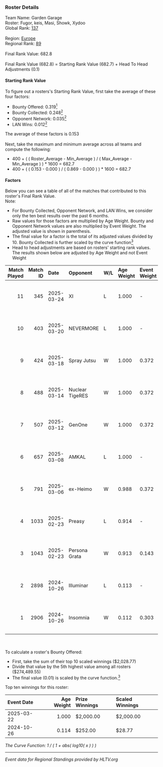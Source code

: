 ### Roster Details<br />
Team Name: Garden Garage<br />
Roster: Fugor, keis, Masi, Showk, Xydoo<br />
Global Rank: [137](../../standings_global_2025_04_07.md)<br />
<br />
Region: [Europe]( ../../standings_europe_2025_04_07.md)<br />
Regional Rank: [89]( ../../standings_europe_2025_04_07.md)<br />
<br />
Final Rank Value:  682.8<br />
<br />
Final Rank Value (682.8) = Starting Rank Value (682.7) + Head To Head Adjustments (0.1)<br />

#### Starting Rank Value<br />
To figure out a rosters's Starting Rank Value, first take the average of these four factors:<br />
- Bounty Offered: 0.319[<sup>1</sup>](#table2)
- Bounty Collected: 0.248[<sup>2</sup>](#table1)
- Opponent Network: 0.035[<sup>2</sup>](#table1)
- LAN Wins: 0.012[<sup>2</sup>](#table1)

The average of these factors is 0.153<br />
<br />
Next, take the maximum and minimum average across all teams and compute the following:<br />
- 400 + ( ( Roster_Average - Min_Average ) / ( Max_Average - Min_Average ) ) * 1600 = 682.7
- 400 + ( ( 0.153 - 0.000 ) / ( 0.869 - 0.000 ) ) * 1600 = 682.7


#### Factors<br />
Below you can see a table of all of the matches that contributed to this roster's Final Rank Value.<br />
Note:<br />

- For Bounty Collected, Opponent Network, and LAN Wins, we consider only the ten best results over the past 6 months.
- Raw values for those factors are multiplied by Age Weight. Bounty and Opponent Network values are also multiplied by Event Weight. The adjusted value is shown in parenthesis.
- The final value for a factor is the total of its adjusted values divided by 10. Bounty Collected is further scaled by the curve function[<sup>3</sup>](#curveFunction)
- Head to head adjustments are based on rosters' starting rank values. The results shown below are adjusted by Age Weight and not Event Weight
<span id="table1"></span><br />


| Match Played | Match ID | Date       | Opponent        | W/L | Age Weight | Event Weight | Bounty Collected | Opponent Network | LAN Wins  | H2H Adj. | Roster                          |
| -: | -: | :- | :- | :- | :- | :- | :- | :- | :- | -: | :- |
|           11 |      345 | 2025-03-24 | XI              | L   | 1.000      | -            | -                | -                | -         |   -24.64 | Fugor, keis, Masi, Showk, Xydoo |
|           10 |      403 | 2025-03-20 | NEVERMORE       | L   | 1.000      | -            | -                | -                | -         |   -12.79 | Fugor, keis, Masi, Showk, Xydoo |
|            9 |      424 | 2025-03-18 | Spray Jutsu     | W   | 1.000      | 0.372        | 0.009 (0.003)    | 0.214 (0.080)    | 0 (0.000) |    18.41 | Fugor, keis, Masi, Showk, Xydoo |
|            8 |      488 | 2025-03-14 | Nuclear TigeRES | W   | 1.000      | 0.372        | 0.006 (0.002)    | 0.196 (0.073)    | 0 (0.000) |    13.08 | Fugor, keis, Masi, Showk, Xydoo |
|            7 |      507 | 2025-03-12 | GenOne          | W   | 1.000      | 0.372        | 0.006 (0.002)    | 0.391 (0.146)    | 0 (0.000) |    17.45 | Fugor, keis, Masi, Showk, Xydoo |
|            6 |      657 | 2025-03-08 | AMKAL           | L   | 1.000      | -            | -                | -                | -         |   -13.91 | Fugor, keis, Masi, Showk, Xydoo |
|            5 |      791 | 2025-03-06 | ex-Heimo        | W   | 0.988      | 0.372        | 0.004 (0.001)    | 0.136 (0.050)    | 0 (0.000) |    13.79 | Fugor, keis, Masi, Showk, Xydoo |
|            4 |     1033 | 2025-02-23 | Preasy          | L   | 0.914      | -            | -                | -                | -         |   -15.46 | Fugor, keis, Masi, Showk, Xydoo |
|            3 |     1043 | 2025-02-23 | Persona Grata   | W   | 0.913      | 0.143        | 0.000 (0.000)    | 0.000 (0.000)    | 0 (0.000) |     4.81 | Fugor, keis, Masi, Showk, Xydoo |
|            2 |     2898 | 2024-10-26 | Illuminar       | L   | 0.113      | -            | -                | -                | -         |    -1.83 | Fugor, keis, Masi, Showk, Xydoo |
|            1 |     2906 | 2024-10-26 | Insomnia        | W   | 0.112      | 0.303        | 0.001 (0.000)    | 0.002 (0.000)    | 1 (0.112) |     1.21 | Fugor, keis, Masi, Showk, Xydoo |

<br />
<span id="table2"></span><br />
To calculate a roster's Bounty Offered:<br />

- First, take the sum of their top 10 scaled winnings ($2,028.77)
- Divide that value by the 5th highest value among all rosters ($274,489.55)
- The final value (0.01) is scaled by the curve function.[<sup>3</sup>](#curveFunction)

Top ten winnings for this roster:<br />

| Event Date | Age Weight | Prize Winnings | Scaled Winnings |
| :- | -: | :- | :- |
| 2025-03-22 |      1.000 | $2,000.00      | $2,000.00       |
| 2024-10-26 |      0.114 | $252.00        | $28.77          |


<span id="curveFunction"></span>_The Curve Function: 1 / ( 1 + abs( log10( x ) ) )_<br />

---
_Event data for Regional Standings provided by HLTV.org_<br />

